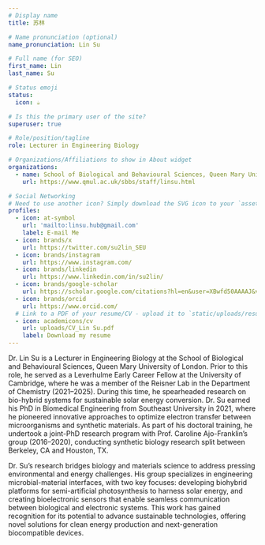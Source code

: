 ```yaml
---
# Display name
title: 苏林

# Name pronunciation (optional)
name_pronunciation: Lin Su

# Full name (for SEO)
first_name: Lin
last_name: Su

# Status emoji
status:
  icon: ☕️

# Is this the primary user of the site?
superuser: true

# Role/position/tagline
role: Lecturer in Engineering Biology

# Organizations/Affiliations to show in About widget
organizations:
  - name: School of Biological and Behavioural Sciences, Queen Mary University of London
    url: https://www.qmul.ac.uk/sbbs/staff/linsu.html

# Social Networking
# Need to use another icon? Simply download the SVG icon to your `assets/media/icons/` folder.
profiles:
  - icon: at-symbol
    url: 'mailto:linsu.hub@gmail.com'
    label: E-mail Me
  - icon: brands/x
    url: https://twitter.com/su2lin_SEU
  - icon: brands/instagram
    url: https://www.instagram.com/
  - icon: brands/linkedin
    url: https://www.linkedin.com/in/su2lin/
  - icon: brands/google-scholar
    url: https://scholar.google.com/citations?hl=en&user=XBwfd50AAAAJ&view_op=list_works&sortby=pubdate
  - icon: brands/orcid
    url: https://www.orcid.com/
  # Link to a PDF of your resume/CV - upload it to `static/uploads/resume.pdf`
  - icon: academicons/cv
    url: uploads/CV_Lin Su.pdf
    label: Download my resume
---
```


Dr. Lin Su is a Lecturer in Engineering Biology at the School of Biological and Behavioural Sciences, Queen Mary University of London. Prior to this role, he served as a Leverhulme Early Career Fellow at the University of Cambridge, where he was a member of the Reisner Lab in the Department of Chemistry (2021–2025). During this time, he spearheaded research on bio-hybrid systems for sustainable solar energy conversion. Dr. Su earned his PhD in Biomedical Engineering from Southeast University in 2021, where he pioneered innovative approaches to optimize electron transfer between microorganisms and synthetic materials. As part of his doctoral training, he undertook a joint-PhD research program with Prof. Caroline Ajo-Franklin’s group (2016–2020), conducting synthetic biology research split between Berkeley, CA and Houston, TX.

Dr. Su’s research bridges biology and materials science to address pressing environmental and energy challenges. His group specializes in engineering microbial-material interfaces, with two key focuses: developing biohybrid platforms for semi-artificial photosynthesis to harness solar energy, and creating bioelectronic sensors that enable seamless communication between biological and electronic systems. This work has gained recognition for its potential to advance sustainable technologies, offering novel solutions for clean energy production and next-generation biocompatible devices.
